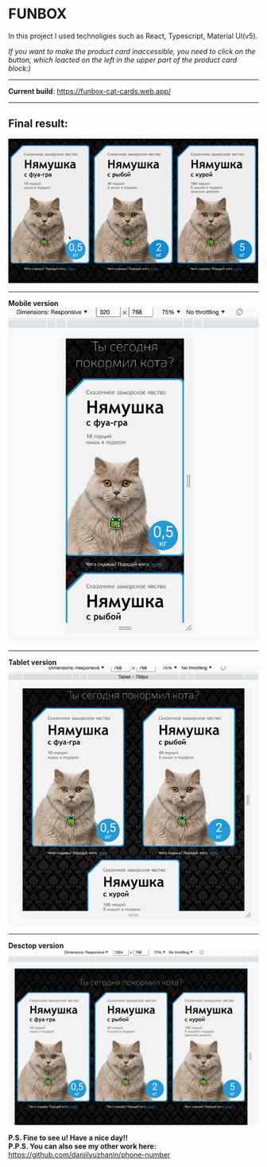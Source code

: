 # FUNBOX

In this project I used technoligies such as React, Typescript, Material UI(v5).

_If you want to make the product card inaccessible, you need to click on the button, which loacted on the left in the upper part of the product card block:)_

---

**Current build**: https://funbox-cat-cards.web.app/

---

## Final result:

![Cat gif](/public/ezgif.com-gif-maker.gif)

---

**Mobile version**
![Alt text](/public/%D0%A1%D0%BD%D0%B8%D0%BC%D0%BE%D0%BA%20%D1%8D%D0%BA%D1%80%D0%B0%D0%BD%D0%B0%202022-06-28%20%D0%B2%2015.02.21.png)

---

**Tablet version**
![Alt text](/public/%D0%A1%D0%BD%D0%B8%D0%BC%D0%BE%D0%BA%20%D1%8D%D0%BA%D1%80%D0%B0%D0%BD%D0%B0%202022-06-28%20%D0%B2%2015.02.33.png)

---

**Desctop version**
![Alt text](/public/%D0%A1%D0%BD%D0%B8%D0%BC%D0%BE%D0%BA%20%D1%8D%D0%BA%D1%80%D0%B0%D0%BD%D0%B0%202022-06-28%20%D0%B2%2015.02.46.png)

**P.S. Fine to see u! Have a nice day!!**  
**P.P.S. You can also see my other work here:** https://github.com/daniilyuzhanin/phone-number
